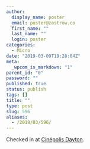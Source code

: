 ```yaml
---
author:
  display_name: poster
  email: poster@zastrow.co
  first_name: ""
  last_name: ""
  login: poster
categories:
  - Micro
date: "2019-03-09T19:28:04Z"
meta:
  _wpcom_is_markdown: "1"
parent_id: "0"
password: ""
published: true
status: publish
tags: []
title: ""
type: post
slug: 596
aliases:
  - /2019/03/596/
---
```

<p>Checked in at <a href="http://4sq.com/2wOMb0J">Cinépolis Dayton</a>.</p>
